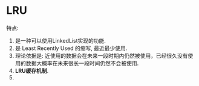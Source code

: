 # LRU

特点:

1. 是一种可以使用LinkedList实现的功能.
2. 是 Least Recently Used 的缩写, 最近最少使用.
3. 理论依据是: 近使用的数据会在未来一段时期内仍然被使用，已经很久没有使用的数据大概率在未来很长一段时间仍然不会被使用.
4. **LRU缓存机制**.
5. 

